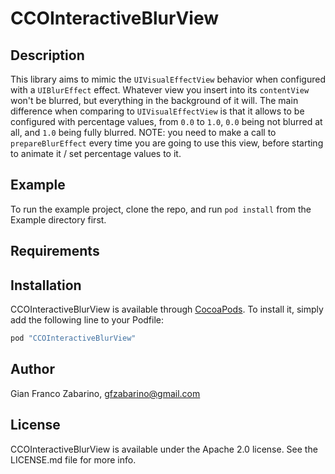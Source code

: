 # CCOInteractiveBlurView

## Description

This library aims to mimic the `UIVisualEffectView` behavior when configured with a `UIBlurEffect` effect.
Whatever view you insert into its `contentView` won't be blurred, but everything in the background of it will.
The main difference when comparing to `UIVisualEffectView` is that it allows to be configured with percentage values, from `0.0` to `1.0`, `0.0` being not blurred at all, and `1.0` being fully blurred.
NOTE: you need to make a call to `prepareBlurEffect` every time you are going to use this view, before starting to animate it / set percentage values to it.

## Example

To run the example project, clone the repo, and run `pod install` from the Example directory first.

## Requirements

## Installation

CCOInteractiveBlurView is available through [CocoaPods](http://cocoapods.org). To install
it, simply add the following line to your Podfile:

```ruby
pod "CCOInteractiveBlurView"
```

## Author

Gian Franco Zabarino, gfzabarino@gmail.com

## License

CCOInteractiveBlurView is available under the Apache 2.0 license. See the LICENSE.md file for more info.
